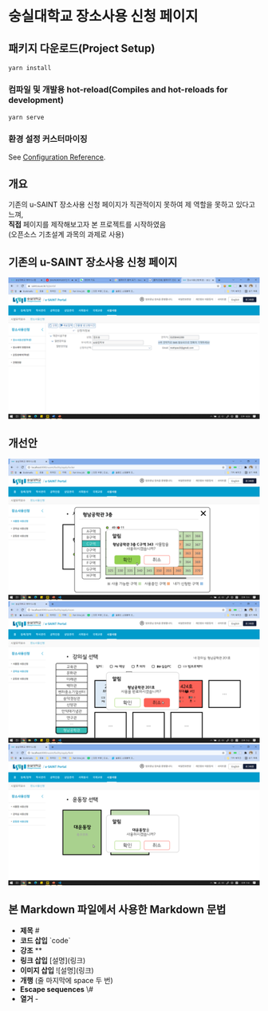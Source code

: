# 숭실대학교 장소사용 신청 페이지

## 패키지 다운로드(Project Setup)
```
yarn install
```

### 컴파일 및 개발용 hot-reload(Compiles and hot-reloads for development)
```
yarn serve
```

### 환경 설정 커스터마이징
See [Configuration Reference](https://cli.vuejs.org/config/).

## 개요
기존의 u-SAINT 장소사용 신청 페이지가 직관적이지 못하여 제 역할을 못하고 있다고 느껴,  
**직접** 페이지를 제작해보고자 본 프로젝트를 시작하였음  
(오픈소스 기초설계 과목의 과제로 사용)

## 기존의 u-SAINT 장소사용 신청 페이지
![기존의 u-SAINT 장소사용 신청 페이지](./doc/ScreenShots/기존uSAINT_사용신청_대표그림.png)

## 개선안
![사물함_사용신청_대표그림](./doc/ScreenShots/사물함_사용신청_대표그림.png)
![강의실_사용신청_대표그림](./doc/ScreenShots/강의실_사용신청_대표그림.png)
![운동장_사용신청_대표그림](./doc/ScreenShots/운동장_사용신청_대표그림.png)


## 본 Markdown 파일에서 사용한 Markdown 문법

- **제목** \#  
- **코드 삽입** \`code\`  
- **강조** \*\*  
- **링크 삽입** \[설명\]\(링크\)  
- **이미지 삽입** \!\[설명\]\(링크\)  
- **개행** (줄 마지막에 space 두 번)  
- **Escape sequences** \\\#  
- **열거** \-
